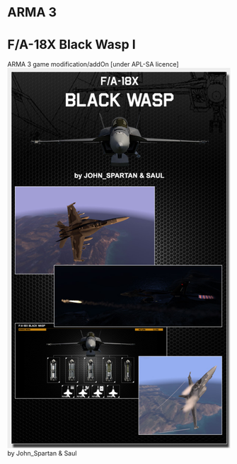 # ARMA 3
# F/A-18X Black Wasp I
ARMA 3 game modification/addOn [under APL-SA licence]
![alt text](https://github.com/John-KN/ARMA3-FA18X/blob/master/js_s_fa18x/images/img_for_BI_FORUMS_1.jpg)
by John_Spartan & Saul
